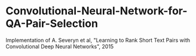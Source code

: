 # Convolutional-Neural-Network-for-QA-Pair-Selection
Implementation of A. Severyn et al, "Learning to Rank Short Text Pairs with Convolutional Deep Neural Networks", 2015 
